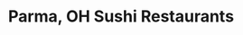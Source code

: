 ---
layout: city
title: Parma, OH Sushi Restaurants
permalink: /ohio/parma/
stateAbbr: OH
stateName: Ohio
cityName: Parma
---